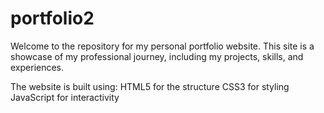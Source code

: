 # portfolio2

Welcome to the repository for my personal portfolio website. This site is a showcase of my professional journey, including my projects, skills, and experiences.

The website is built using:
  HTML5 for the structure
  CSS3 for styling
  JavaScript for interactivity
